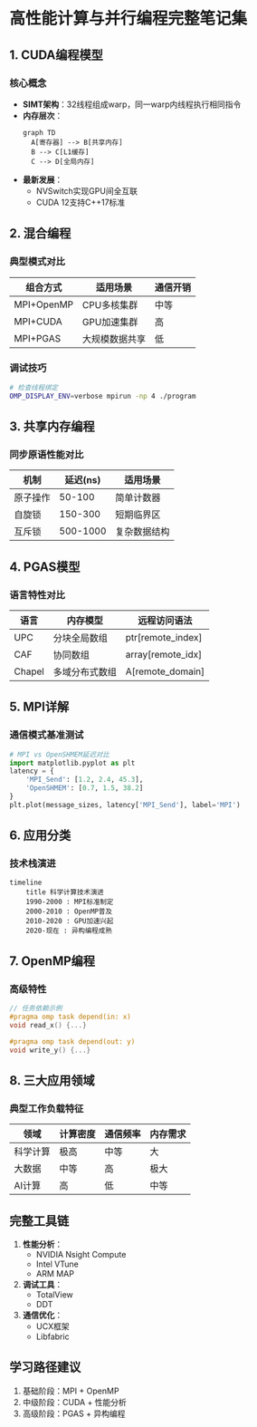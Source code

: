 
# 高性能计算与并行编程完整笔记集

## 1. CUDA编程模型 
### 核心概念
- **SIMT架构**：32线程组成warp，同一warp内线程执行相同指令
- **内存层次**：
  ```mermaid
  graph TD
    A[寄存器] --> B[共享内存]
    B --> C[L1缓存]
    C --> D[全局内存]
  ```
- **最新发展**：
  - NVSwitch实现GPU间全互联
  - CUDA 12支持C++17标准

## 2. 混合编程 
### 典型模式对比
| 组合方式       | 适用场景           | 通信开销 |
|----------------|--------------------|----------|
| MPI+OpenMP     | CPU多核集群        | 中等      |
| MPI+CUDA       | GPU加速集群        | 高        |
| MPI+PGAS       | 大规模数据共享     | 低        |

### 调试技巧
```bash
# 检查线程绑定
OMP_DISPLAY_ENV=verbose mpirun -np 4 ./program
```

## 3. 共享内存编程 
### 同步原语性能对比
| 机制          | 延迟(ns) | 适用场景         |
|---------------|---------|------------------|
| 原子操作       | 50-100  | 简单计数器        |
| 自旋锁        | 150-300 | 短期临界区        |
| 互斥锁        | 500-1000| 复杂数据结构      |

## 4. PGAS模型 
### 语言特性对比
| 语言   | 内存模型        | 远程访问语法          |
|--------|----------------|-----------------------|
| UPC    | 分块全局数组    | ptr[remote_index]     |
| CAF    | 协同数组       | array[remote_idx]     |
| Chapel | 多域分布式数组  | A[remote_domain]      |

## 5. MPI详解 
### 通信模式基准测试
```python
# MPI vs OpenSHMEM延迟对比
import matplotlib.pyplot as plt
latency = {
    'MPI_Send': [1.2, 2.4, 45.3],
    'OpenSHMEM': [0.7, 1.5, 38.2]
}
plt.plot(message_sizes, latency['MPI_Send'], label='MPI')
```

## 6. 应用分类 
### 技术栈演进
```mermaid
timeline
    title 科学计算技术演进
    1990-2000 : MPI标准制定
    2000-2010 : OpenMP普及
    2010-2020 : GPU加速兴起
    2020-现在 : 异构编程成熟
```

## 7. OpenMP编程 
### 高级特性
```cpp
// 任务依赖示例
#pragma omp task depend(in: x) 
void read_x() {...}

#pragma omp task depend(out: y)
void write_y() {...}
```

## 8. 三大应用领域 
### 典型工作负载特征
| 领域       | 计算密度 | 通信频率 | 内存需求 |
|------------|----------|----------|----------|
| 科学计算   | 极高     | 中等     | 大       |
| 大数据     | 中等     | 高       | 极大     |
| AI计算     | 高       | 低       | 中等     |

## 完整工具链
1. **性能分析**：
   - NVIDIA Nsight Compute
   - Intel VTune
   - ARM MAP
2. **调试工具**：
   - TotalView
   - DDT
3. **通信优化**：
   - UCX框架
   - Libfabric

## 学习路径建议
1. 基础阶段：MPI + OpenMP
2. 中级阶段：CUDA + 性能分析
3. 高级阶段：PGAS + 异构编程


